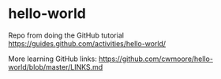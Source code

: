 # hello-world
Repo from doing the GitHub tutorial https://guides.github.com/activities/hello-world/

More learning GitHub links: https://github.com/cwmoore/hello-world/blob/master/LINKS.md

